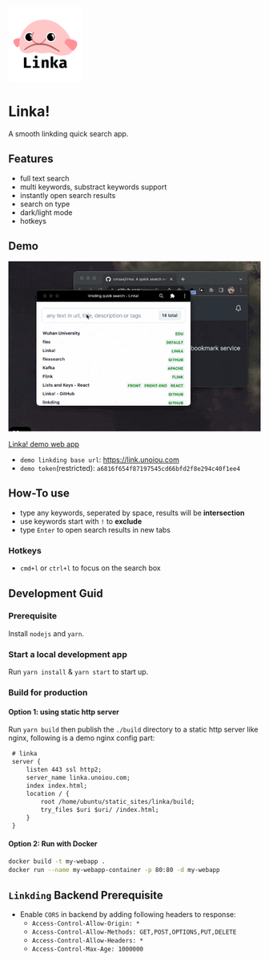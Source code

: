 <img src="https://raw.githubusercontent.com/cmsax/linka/main/public/logo192.png" width="150">

# Linka!

A smooth linkding quick search app.

## Features

- full text search
- multi keywords, substract keywords support
- instantly open search results
- search on type
- dark/light mode
- hotkeys

## Demo

![demo](./screenshot/demo.gif)

[Linka! demo web app](https://linka.unoiou.com)

- `demo linkding base url`: https://link.unoiou.com
- `demo token`(restricted): `a6816f654f87197545cd66bfd2f8e294c40f1ee4`

## How-To use

- type any keywords, seperated by space, results will be **intersection**
- use keywords start with `!` to **exclude**
- type `Enter` to open search results in new tabs

### Hotkeys

- `cmd+l` or `ctrl+l` to focus on the search box

## Development Guid

### Prerequisite

Install `nodejs` and `yarn`.

### Start a local development app

Run `yarn install` & `yarn start` to start up.

### Build for production

#### Option 1: using static http server

Run `yarn build` then publish the `./build` directory to a static http server like nginx, following is a demo nginx config part:

```config
 # linka
 server {
     listen 443 ssl http2;
     server_name linka.unoiou.com;
     index index.html;
     location / {
         root /home/ubuntu/static_sites/linka/build;
         try_files $uri $uri/ /index.html;
     }
 }
```

#### Option 2: Run with Docker

```bash
docker build -t my-webapp .
docker run --name my-webapp-container -p 80:80 -d my-webapp
```

## `Linkding` Backend Prerequisite

- Enable `CORS` in backend by adding following headers to response:
  - `Access-Control-Allow-Origin: *`
  - `Access-Control-Allow-Methods: GET,POST,OPTIONS,PUT,DELETE`
  - `Access-Control-Allow-Headers: *`
  - `Access-Control-Max-Age: 1000000`
